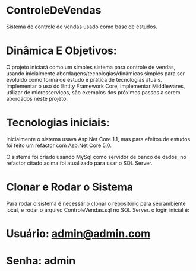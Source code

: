# ControleDeVendas
 Sistema de controle de vendas usado como base de estudos.

# Dinâmica E Objetivos:

O projeto iniciará como um simples sistema para controle de vendas, usando inicialmente abordagens/tecnologias/dinâmicas simples para ser evoluído como forma de estudo e prática de tecnologias atuais.
Implementar o uso do Entity Framework Core, implementar Middlewares, utilizar de microsserviços, são exemplos dos próximos passos a serem abordados neste projeto.

# Tecnologias iniciais:

Inicialmente o sistema usava Asp.Net Core 1.1, mas para efeitos de estudos foi feito um refactor com Asp.Net Core 5.0.

O sistema foi criado usando MySql como servidor de banco de dados, no refactor citado acima foi atualizado para usar o SQL Server.

# Clonar e Rodar o Sistema

Para rodar o sistema é necessário clonar o repositório para seu ambiente local, e rodar o arquivo ControleVendas.sql no SQL Server.
o login inicial é:
# Usuário: admin@admin.com
# Senha: admin

